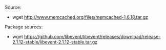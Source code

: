 Source:
- wget http://www.memcached.org/files/memcached-1.6.18.tar.gz

Package sources:
- wget https://github.com/libevent/libevent/releases/download/release-2.1.12-stable/libevent-2.1.12-stable.tar.gz
